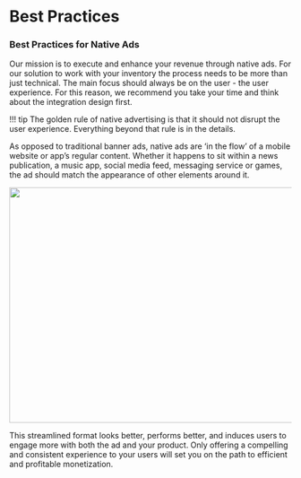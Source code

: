 # Best Practices

### Best Practices for Native Ads

Our mission is to execute and enhance your revenue through native ads.
For our solution to work with your inventory the process needs to be more than just technical.
The main focus should always be on the user - the user experience. For this reason, we recommend you take your time and think about the integration design first.


!!! tip
    The golden rule of native advertising is that it should not disrupt the user experience. Everything beyond that rule is in the details.

As opposed to traditional banner ads, native ads are ‘in the flow’ of a mobile website or app’s regular content. Whether it happens to sit within a news publication, a music app, social media feed, messaging service or games,  the ad should match the appearance of other elements around it.


<center><img src="/img/new/native_ad_mocks.png" alt="" style="margin-left: 0px" width="650" height="420"></center>


This streamlined format looks better, performs better, and induces users to engage more with both the ad and your product. Only offering a compelling and consistent experience to your users will set you on the path to efficient and profitable monetization.

